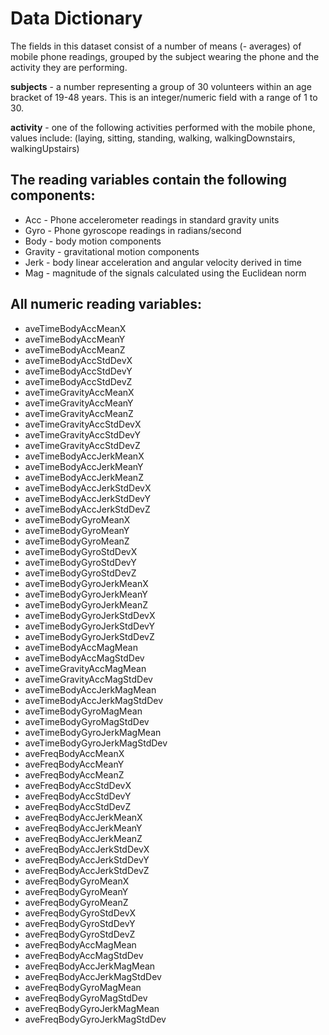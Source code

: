 Data Dictionary
============================================

The fields in this dataset consist of a number of means (- averages) of mobile phone readings, grouped by the subject wearing the phone and the activity they are performing.

**subjects** - a number representing a group of 30 volunteers within an age bracket of 19-48 years. This is an integer/numeric field with a range of 1 to 30.

**activity** - one of the following activities performed with the mobile phone, values include: (laying, sitting, standing, walking, walkingDownstairs, walkingUpstairs)

## The reading variables contain the following components:

- Acc - Phone accelerometer readings in standard gravity units
- Gyro - Phone gyroscope readings in radians/second
- Body - body motion components
- Gravity - gravitational motion components
- Jerk - body linear acceleration and angular velocity derived in time
- Mag - magnitude of the signals calculated using the Euclidean norm


## All numeric reading variables:

- aveTimeBodyAccMeanX
- aveTimeBodyAccMeanY
- aveTimeBodyAccMeanZ
- aveTimeBodyAccStdDevX
- aveTimeBodyAccStdDevY
- aveTimeBodyAccStdDevZ
- aveTimeGravityAccMeanX
- aveTimeGravityAccMeanY
- aveTimeGravityAccMeanZ
- aveTimeGravityAccStdDevX
- aveTimeGravityAccStdDevY
- aveTimeGravityAccStdDevZ
- aveTimeBodyAccJerkMeanX
- aveTimeBodyAccJerkMeanY
- aveTimeBodyAccJerkMeanZ
- aveTimeBodyAccJerkStdDevX
- aveTimeBodyAccJerkStdDevY
- aveTimeBodyAccJerkStdDevZ
- aveTimeBodyGyroMeanX
- aveTimeBodyGyroMeanY
- aveTimeBodyGyroMeanZ
- aveTimeBodyGyroStdDevX
- aveTimeBodyGyroStdDevY
- aveTimeBodyGyroStdDevZ
- aveTimeBodyGyroJerkMeanX
- aveTimeBodyGyroJerkMeanY
- aveTimeBodyGyroJerkMeanZ
- aveTimeBodyGyroJerkStdDevX
- aveTimeBodyGyroJerkStdDevY
- aveTimeBodyGyroJerkStdDevZ
- aveTimeBodyAccMagMean
- aveTimeBodyAccMagStdDev
- aveTimeGravityAccMagMean
- aveTimeGravityAccMagStdDev
- aveTimeBodyAccJerkMagMean
- aveTimeBodyAccJerkMagStdDev
- aveTimeBodyGyroMagMean
- aveTimeBodyGyroMagStdDev
- aveTimeBodyGyroJerkMagMean
- aveTimeBodyGyroJerkMagStdDev
- aveFreqBodyAccMeanX
- aveFreqBodyAccMeanY
- aveFreqBodyAccMeanZ
- aveFreqBodyAccStdDevX
- aveFreqBodyAccStdDevY
- aveFreqBodyAccStdDevZ
- aveFreqBodyAccJerkMeanX
- aveFreqBodyAccJerkMeanY
- aveFreqBodyAccJerkMeanZ
- aveFreqBodyAccJerkStdDevX
- aveFreqBodyAccJerkStdDevY
- aveFreqBodyAccJerkStdDevZ
- aveFreqBodyGyroMeanX
- aveFreqBodyGyroMeanY
- aveFreqBodyGyroMeanZ
- aveFreqBodyGyroStdDevX
- aveFreqBodyGyroStdDevY
- aveFreqBodyGyroStdDevZ
- aveFreqBodyAccMagMean
- aveFreqBodyAccMagStdDev
- aveFreqBodyAccJerkMagMean
- aveFreqBodyAccJerkMagStdDev
- aveFreqBodyGyroMagMean
- aveFreqBodyGyroMagStdDev
- aveFreqBodyGyroJerkMagMean
- aveFreqBodyGyroJerkMagStdDev
